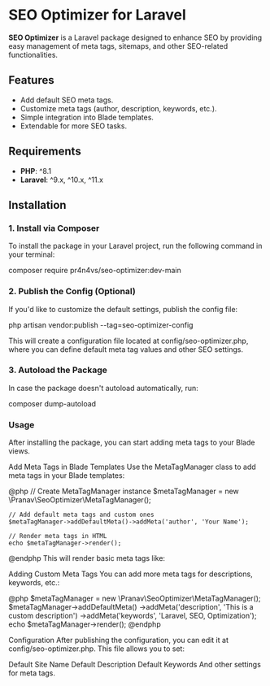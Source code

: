 # SEO Optimizer for Laravel

**SEO Optimizer** is a Laravel package designed to enhance SEO by providing easy management of meta tags, sitemaps, and other SEO-related functionalities.

## Features

- Add default SEO meta tags.
- Customize meta tags (author, description, keywords, etc.).
- Simple integration into Blade templates.
- Extendable for more SEO tasks.

## Requirements

- **PHP**: ^8.1
- **Laravel**: ^9.x, ^10.x, ^11.x

## Installation

### 1. Install via Composer

To install the package in your Laravel project, run the following command in your terminal:

composer require pr4n4vs/seo-optimizer:dev-main

### 2. Publish the Config (Optional)
If you'd like to customize the default settings, publish the config file:

php artisan vendor:publish --tag=seo-optimizer-config

This will create a configuration file located at config/seo-optimizer.php, where you can define default meta tag values and other SEO settings.

### 3. Autoload the Package
In case the package doesn't autoload automatically, run:

composer dump-autoload

### Usage
After installing the package, you can start adding meta tags to your Blade views.

Add Meta Tags in Blade Templates
Use the MetaTagManager class to add meta tags in your Blade templates:


@php
    // Create MetaTagManager instance
    $metaTagManager = new \Pranav\SeoOptimizer\MetaTagManager();

    // Add default meta tags and custom ones
    $metaTagManager->addDefaultMeta()->addMeta('author', 'Your Name');

    // Render meta tags in HTML
    echo $metaTagManager->render();
@endphp
This will render basic meta tags like:


<meta charset="UTF-8">
<meta name="viewport" content="width=device-width, initial-scale=1.0">
<meta name="author" content="Your Name">
Adding Custom Meta Tags
You can add more meta tags for descriptions, keywords, etc.:


@php
    $metaTagManager = new \Pranav\SeoOptimizer\MetaTagManager();
    $metaTagManager->addDefaultMeta()
                   ->addMeta('description', 'This is a custom description')
                   ->addMeta('keywords', 'Laravel, SEO, Optimization');
    echo $metaTagManager->render();
@endphp


Configuration
After publishing the configuration, you can edit it at config/seo-optimizer.php. This file allows you to set:

Default Site Name
Default Description
Default Keywords
And other settings for meta tags.
